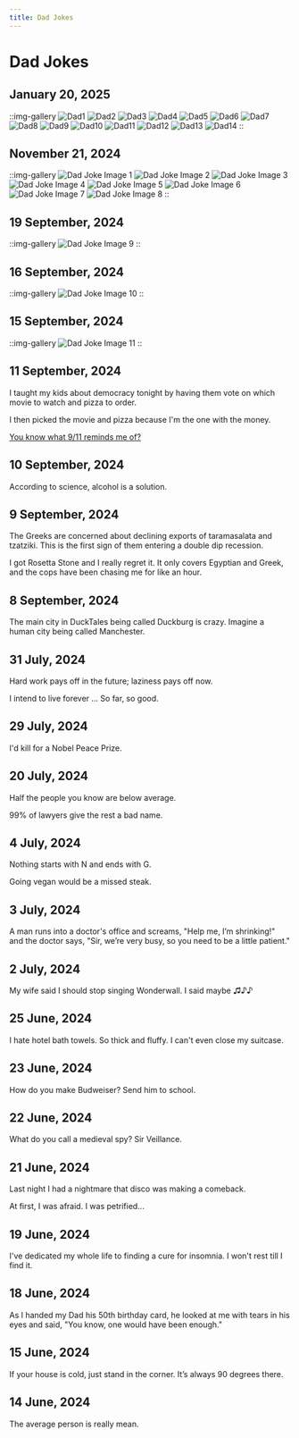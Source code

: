 ```yaml
---
title: Dad Jokes
---
```


# Dad Jokes

## January 20, 2025

::img-gallery
![Dad1](https://i.imgur.com/ldXVmIS.png)
![Dad2](https://i.imgur.com/Wt7mCDX.png)
![Dad3](https://i.imgur.com/A18guLx.png)
![Dad4](https://i.imgur.com/0dGM9V3.png)
![Dad5](https://i.imgur.com/0eI00r1.png)
![Dad6](https://i.imgur.com/rH2yur2.png)
![Dad7](https://i.imgur.com/3v07xjF.png)
![Dad8](https://i.imgur.com/HomYnNS.png)
![Dad9](https://i.imgur.com/ol5zCiw.png)
![Dad10](https://i.imgur.com/q7zXGil.png)
![Dad11](https://i.imgur.com/mdxQg0Y.png)
![Dad12](https://i.imgur.com/7y3Pl8m.png)
![Dad13](https://i.imgur.com/h9tdwlH.png)
![Dad14](https://i.imgur.com/SG6nM0Q.png)
::


## November 21, 2024

::img-gallery
![Dad Joke Image 1](https://imgur.com/U5xi12h.png)
![Dad Joke Image 2](https://imgur.com/ObTvq7F.png)
![Dad Joke Image 3](https://imgur.com/y6puiOM.png)
![Dad Joke Image 4](https://imgur.com/yuiyixu.png)
![Dad Joke Image 5](https://imgur.com/A1G7OGX.png)
![Dad Joke Image 6](https://imgur.com/ME1KedT.png)
![Dad Joke Image 7](https://imgur.com/MoYAzXE.png)
![Dad Joke Image 8](https://imgur.com/VkNnMFo.png)
::

## 19 September, 2024

::img-gallery
![Dad Joke Image 9](https://i.imgur.com/4kZngvf.png)
::

## 16 September, 2024

::img-gallery
![Dad Joke Image 10](https://i.imgur.com/kZHzro3.png)
::

## 15 September, 2024

::img-gallery
![Dad Joke Image 11](https://i.imgur.com/T6t7NxM.png)
::

## 11 September, 2024

I taught my kids about democracy tonight by having them vote on which movie to watch and pizza to order.

I then picked the movie and pizza because I'm the one with the money.

[You know what 9/11 reminds me of?](https://youtu.be/X32ibU59XRU)

## 10 September, 2024

According to science, alcohol is a solution.

## 9 September, 2024

The Greeks are concerned about declining exports of taramasalata and tzatziki. This is the first sign of them entering a double dip recession.

I got Rosetta Stone and I really regret it. It only covers Egyptian and Greek, and the cops have been chasing me for like an hour.

## 8 September, 2024

The main city in DuckTales being called Duckburg is crazy. Imagine a human city being called Manchester.

## 31 July, 2024

Hard work pays off in the future; laziness pays off now.

I intend to live forever ... So far, so good.

## 29 July, 2024

I'd kill for a Nobel Peace Prize.

## 20 July, 2024

Half the people you know are below average.

99% of lawyers give the rest a bad name.

## 4 July, 2024

Nothing starts with N and ends with G.

Going vegan would be a missed steak.

## 3 July, 2024

A man runs into a doctor's office and screams, "Help me, I’m shrinking!" and the doctor says, "Sir, we’re very busy, so you need to be a little patient."

## 2 July, 2024

My wife said I should stop singing Wonderwall. I said maybe ♫♪♪

## 25 June, 2024

I hate hotel bath towels. So thick and fluffy. I can't even close my suitcase.

## 23 June, 2024

How do you make Budweiser? Send him to school.

## 22 June, 2024

What do you call a medieval spy? Sir Veillance.

## 21 June, 2024

Last night I had a nightmare that disco was making a comeback.

At first, I was afraid. I was petrified...

## 19 June, 2024

I've dedicated my whole life to finding a cure for insomnia. I won't rest till I find it.

## 18 June, 2024

As I handed my Dad his 50th birthday card, he looked at me with tears in his eyes and said, "You know, one would have been enough."

## 15 June, 2024

If your house is cold, just stand in the corner. It’s always 90 degrees there.

## 14 June, 2024

The average person is really mean.
